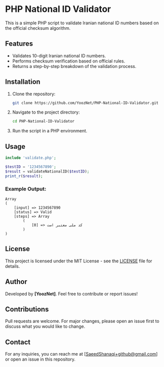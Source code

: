 # PHP National ID Validator

This is a simple PHP script to validate Iranian national ID numbers based on the official checksum algorithm.

## Features
- Validates 10-digit Iranian national ID numbers.
- Performs checksum verification based on official rules.
- Returns a step-by-step breakdown of the validation process.

## Installation
1. Clone the repository:
   ```sh
   git clone https://github.com/YoozNet/PHP-National-ID-Validator.git
   ```
2. Navigate to the project directory:
   ```sh
   cd PHP-National-ID-Validator
   ```
3. Run the script in a PHP environment.

## Usage
```php
include 'validate.php';

$testID = '1234567890';
$result = validateNationalID($testID);
print_r($result);
```

### Example Output:
```
Array
(
    [input] => 1234567890
    [status] => Valid
    [steps] => Array
        (
            [0] => کد ملی معتبر است
        )
)
```

## License
This project is licensed under the MIT License - see the [LICENSE](LICENSE) file for details.

## Author
Developed by **[YoozNet]**. Feel free to contribute or report issues!

## Contributions
Pull requests are welcome. For major changes, please open an issue first to discuss what you would like to change.

## Contact
For any inquiries, you can reach me at [SaeedShanaqi+github@gmail.com] or open an issue in this repository.

